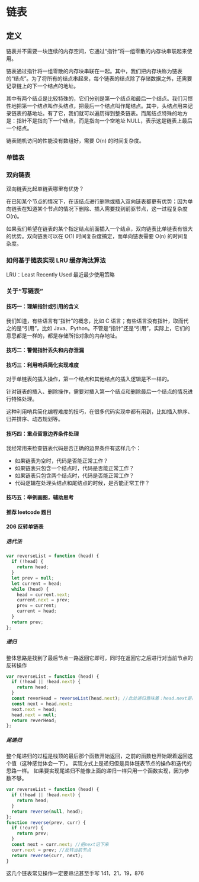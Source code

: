 # 链表

## 定义

链表并不需要一块连续的内存空间，它通过“指针”将一组零散的内存块串联起来使用。

链表通过指针将一组零散的内存块串联在一起。其中，我们把内存块称为链表的“结点”。为了将所有的结点串起来，每个链表的结点除了存储数据之外，还需要记录链上的下一个结点的地址。

其中有两个结点是比较特殊的，它们分别是第一个结点和最后一个结点。我们习惯性地把第一个结点叫作头结点，把最后一个结点叫作尾结点。其中，头结点用来记录链表的基地址。有了它，我们就可以遍历得到整条链表。而尾结点特殊的地方是：指针不是指向下一个结点，而是指向一个空地址 NULL，表示这是链表上最后一个结点。

链表随机访问的性能没有数组好，需要 O(n) 的时间复杂度。

### 单链表

### 双向链表

双向链表比起单链表哪里有优势？

在已知某个节点的情况下，在该结点进行删除或插入双向链表都更有优势；因为单向链表在知道某个节点的情况下删除、插入需要找到前驱节点，这一过程复杂度 O(n)。

如果我们希望在链表的某个指定结点前面插入一个结点，双向链表比单链表有很大的优势。双向链表可以在 O(1) 时间复杂度搞定，而单向链表需要 O(n) 的时间复杂度。

### 如何基于链表实现 LRU 缓存淘汰算法

LRU：Least Recently Used 最近最少使用策略

### 关于“写链表”

#### 技巧一：理解指针或引用的含义

我们知道，有些语言有“指针”的概念，比如 C 语言；有些语言没有指针，取而代之的是“引用”，比如 Java、Python。不管是“指针”还是“引用”，实际上，它们的意思都是一样的，都是存储所指对象的内存地址。

#### 技巧二：警惕指针丢失和内存泄漏

#### 技巧三：利用哨兵简化实现难度

对于单链表的插入操作，第一个结点和其他结点的插入逻辑是不一样的。

针对链表的插入、删除操作，需要对插入第一个结点和删除最后一个结点的情况进行特殊处理。

这种利用哨兵简化编程难度的技巧，在很多代码实现中都有用到，比如插入排序、归并排序、动态规划等。

#### 技巧四：重点留意边界条件处理

我经常用来检查链表代码是否正确的边界条件有这样几个：

- 如果链表为空时，代码是否能正常工作？
- 如果链表只包含一个结点时，代码是否能正常工作？
- 如果链表只包含两个结点时，代码是否能正常工作？
- 代码逻辑在处理头结点和尾结点的时候，是否能正常工作？

#### 技巧五：举例画图，辅助思考

#### 推荐 leetcode 题目

#### 206 反转单链表

##### 迭代法

```js
var reverseList = function (head) {
  if (!head) {
    return head;
  }
  let prev = null;
  let current = head;
  while (head) {
    head = current.next;
    current.next = prev;
    prev = current;
    current = head;
  }
  return prev;
};
```

##### 递归

整体思路是找到了最后节点一路返回它即可，同时在返回它之后进行对当前节点的反转操作

```js
var reverseList = function (head) {
  if (!head || !head.next) {
    return head;
  }
  const reverHead = reverseList(head.next); //此处递归意味着：head.next是已经处理好的反转链表节点，我下面直接拿来用即可，这就不是尾递归，因为后面还有代码
  const next = head.next;
  next.next = head;
  head.next = null;
  return reverHead;
};
```

##### 尾递归

整个尾递归的过程是栈顶的最后那个函数开始返回，之前的函数也开始跟着返回这个值（这种感觉体会一下）。
实现方式上是递归但是具体链表节点的操作和迭代的思路一样。
如果要实现尾递归不能像上面的递归一样只用一个函数实现，因为参数不够。

```js
var reverseList = function (head) {
  if (!head || !head.next) {
    return head;
  }
  return reverse(null, head);
};
function reverse(prev, curr) {
  if (!curr) {
    return prev;
  }
  const next = curr.next; //把next记下来
  curr.next = prev; //反转当前节点
  return reverse(curr, next);
}
```

这几个链表常见操作一定要熟记甚至手写
141，21，19，876
